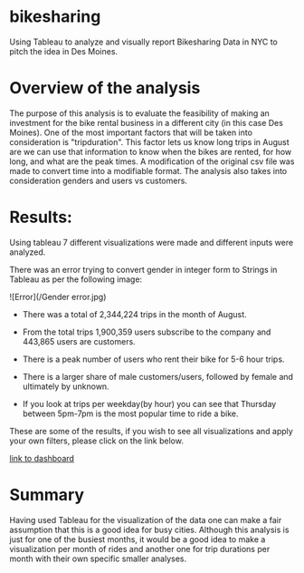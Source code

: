 # bikesharing

Using Tableau to analyze and visually report Bikesharing Data in NYC to pitch the idea in Des Moines. 

# Overview of the analysis

The purpose of this analysis is to evaluate the feasibility of making an investment for the bike rental business in a different city (in this case Des Moines). One of the most important factors that will be taken into consideration is "tripduration". This factor lets us know long trips in August are we can use that information to know when the bikes are rented, for how long, and what are the peak times. A modification of the original csv file was made to convert time into a modifiable format. The analysis also takes into consideration genders and users vs customers.

# Results:

Using tableau 7 different visualizations were made and different inputs were analyzed. 

There was an error trying to convert gender in integer form to Strings in Tableau as per the following image:

![Error](/Gender error.jpg)

- There was a total of 2,344,224 trips in the month of August.

- From the total trips 1,900,359 users subscribe to the company and 443,865 users are customers.

- There is a peak number of users who rent their bike for 5-6 hour trips.

- There is a larger share of male customers/users, followed by female and ultimately by unknown. 

- If you look at  trips per weekday(by hour) you can see that Thursday between 5pm-7pm is the most popular time to ride a bike.

These are some of the results, if you wish to see all visualizations and apply your own filters, please click on the link below. 

[link to dashboard](https://public.tableau.com/app/profile/david.aguilar2924/viz/bikesharing_16330181366080/Story1)

# Summary

Having used Tableau for the visualization of the data one can make a fair assumption that this is a good idea for busy cities. Although this analysis is just for one of the busiest months, it would be a good idea to make a visualization per month of rides and another one for trip durations per month with their own specific smaller analyses. 

